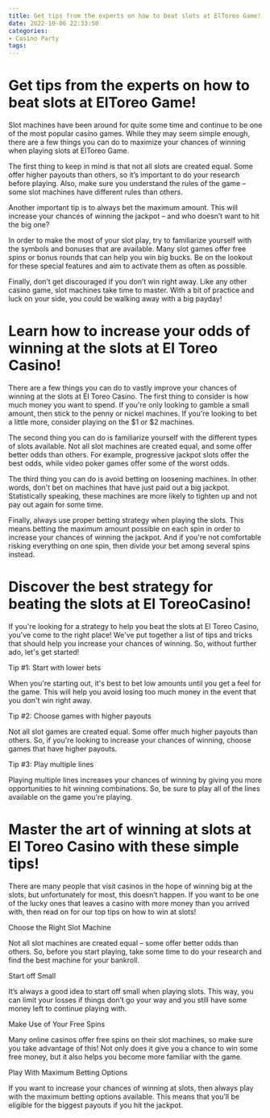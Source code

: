```yaml
---
title: Get tips from the experts on how to beat slots at ElToreo Game!
date: 2022-10-06 22:33:50
categories:
- Casino Party
tags:
---
```



#  Get tips from the experts on how to beat slots at ElToreo Game!

Slot machines have been around for quite some time and continue to be one of the most popular casino games. While they may seem simple enough, there are a few things you can do to maximize your chances of winning when playing slots at ElToreo Game.

The first thing to keep in mind is that not all slots are created equal. Some offer higher payouts than others, so it’s important to do your research before playing. Also, make sure you understand the rules of the game – some slot machines have different rules than others.

Another important tip is to always bet the maximum amount. This will increase your chances of winning the jackpot – and who doesn’t want to hit the big one?

In order to make the most of your slot play, try to familiarize yourself with the symbols and bonuses that are available. Many slot games offer free spins or bonus rounds that can help you win big bucks. Be on the lookout for these special features and aim to activate them as often as possible.

Finally, don’t get discouraged if you don’t win right away. Like any other casino game, slot machines take time to master. With a bit of practice and luck on your side, you could be walking away with a big payday!

#  Learn how to increase your odds of winning at the slots at El Toreo Casino!

There are a few things you can do to vastly improve your chances of winning at the slots at El Toreo Casino. The first thing to consider is how much money you want to spend. If you're only looking to gamble a small amount, then stick to the penny or nickel machines. If you're looking to bet a little more, consider playing on the $1 or $2 machines.

The second thing you can do is familiarize yourself with the different types of slots available. Not all slot machines are created equal, and some offer better odds than others. For example, progressive jackpot slots offer the best odds, while video poker games offer some of the worst odds.

The third thing you can do is avoid betting on loosening machines. In other words, don't bet on machines that have just paid out a big jackpot. Statistically speaking, these machines are more likely to tighten up and not pay out again for some time.

Finally, always use proper betting strategy when playing the slots. This means betting the maximum amount possible on each spin in order to increase your chances of winning the jackpot. And if you're not comfortable risking everything on one spin, then divide your bet among several spins instead.

#  Discover the best strategy for beating the slots at El ToreoCasino!

If you're looking for a strategy to help you beat the slots at El Toreo Casino, you've come to the right place! We've put together a list of tips and tricks that should help you increase your chances of winning. So, without further ado, let's get started!

Tip #1: Start with lower bets

When you're starting out, it's best to bet low amounts until you get a feel for the game. This will help you avoid losing too much money in the event that you don't win right away.

Tip #2: Choose games with higher payouts

Not all slot games are created equal. Some offer much higher payouts than others. So, if you're looking to increase your chances of winning, choose games that have higher payouts.

Tip #3: Play multiple lines

Playing multiple lines increases your chances of winning by giving you more opportunities to hit winning combinations. So, be sure to play all of the lines available on the game you're playing.

#  Master the art of winning at slots at El Toreo Casino with these simple tips!

There are many people that visit casinos in the hope of winning big at the slots, but unfortunately for most, this doesn’t happen. If you want to be one of the lucky ones that leaves a casino with more money than you arrived with, then read on for our top tips on how to win at slots!

Choose the Right Slot Machine

Not all slot machines are created equal – some offer better odds than others. So, before you start playing, take some time to do your research and find the best machine for your bankroll.

Start off Small

It’s always a good idea to start off small when playing slots. This way, you can limit your losses if things don’t go your way and you still have some money left to continue playing with.

Make Use of Your Free Spins

Many online casinos offer free spins on their slot machines, so make sure you take advantage of this! Not only does it give you a chance to win some free money, but it also helps you become more familiar with the game.

Play With Maximum Betting Options

If you want to increase your chances of winning at slots, then always play with the maximum betting options available. This means that you’ll be eligible for the biggest payouts if you hit the jackpot.
